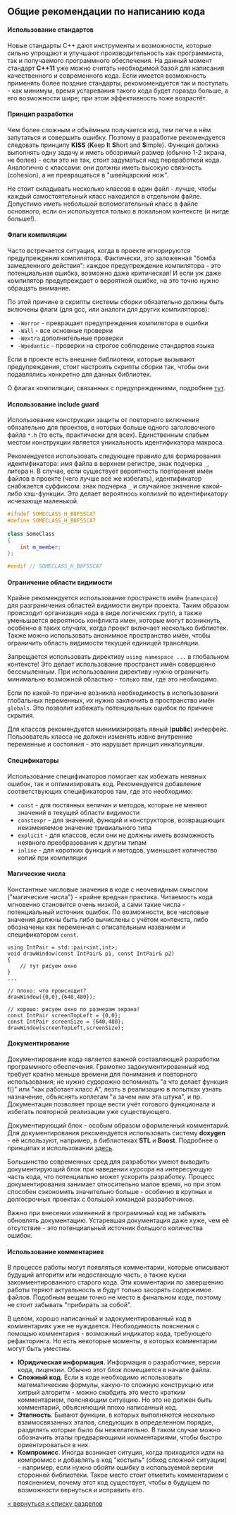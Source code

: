 ## Общие рекомендации по написанию кода
#### Использование стандартов
Новые стандарты C++ дают инструменты и возможности, которые сильно упрощают и улучшают производительность как программиста, так и получаемого программного обеспечения. На данный момент стандарт **C++11** уже можно считать необходимой базой для написания качественного и современного кода. Если имеется возможность применять более поздние стандарты, рекомомендуется так и поступать - как минимум, время устаревания такого кода будет гораздо больше, а его возможности шире; при этом эффективность тоже возрастёт.

#### Принцип разработки
Чем более сложным и объёмным получается код, тем легче в нём запутаться и совершить ошибку. Поэтому в разработке рекомендуется следовать принципу **KISS** (**K**eep **I**t **S**hort and **S**imple). 
Функция должна выполнять одну задачу и иметь обозримый размер (обычно 1-2 экрана, не более) - если это не так, стоит задуматься над переработкой кода. Аналогично с классами: они должны иметь высокую связность (cohesion), а не превращаться в "швейцарский нож".

Не стоит складывать несколько классов в один файл - лучше, чтобы каждый самостоятельный класс находился в отдельном файле. Допустимо иметь небольшой вспомогательный класс в файле основного, если он используется только в локальном контексте (и нигде больше!).

#### Флаги компиляции
Часто встречается ситуация, когда в проекте игнорируются предупреждения компилятора. Фактически, это заложенная "бомба замедленного действия": каждое предупреждение компилятора - это потенциальная ошибка, возможно даже критическая! И если уж даже компилятор предупреждает о вероятной ошибке, на это точно нужно обращать внимание. 

По этой причине в скрипты системы сборки обязательно должны быть включены флаги (для gcc, или аналоги для других компиляторов):
- ```-Werror``` - превращает предупреждения компилятора в ошибки
- ```-Wall``` - все основные проверки
- ```-Wextra``` дополнительные проверки
- ```-Wpedantic``` - проверки на строгое соблюдение стандартов языка

Если в проекте есть внешние библиотеки, которые вызывают предупреждения, стоит настроить скрипты сборки так, чтобы они подавлялись конкретно для данных библиотек.

О флагах компиляции, связанных с предупреждениями, подробнее [тут](https://gcc.gnu.org/onlinedocs/gcc/Warning-Options.html).

#### Использование include guard
Использование конструкции защиты от повторного включения обязательно для проектов, в которых больше одного заголовочного файла ```*.h``` (то есть, практически для всех). Единственным слабым местом конструкции является уникальность идентификатора макроса. 

Рекомендуется использовать следующее правило для формарования идентификатора: имя файла в верхнем регистре, знак подчерка ```_```, литера ```H```. В случае, если существует вероятность повторения имён файлов в проекте (чего лучше всё же избегать), идентификатор снабжается суффиксом: знак подчерка ```_``` и случайное значение какой-либо хэш-функции. Это делает вероятнось коллизий по идентификатору исчезающе маленькой.
```c++
#ifndef SOMECLASS_H_B8F55CA7
#define SOMECLASS_H_B8F55CA7
 
class SomeClass
{
    int m_member;
};

#endif // SOMECLASS_H_B8F55CA7
```
#### Ограничение области видимости
Крайне рекомендуется использование пространств имён (```namespace```) для разграничения областей видимости внутри проекта. Таким образом происходит организация кода в виде логических групп, а также уменьшается вероятнось конфликта имен, которые могут возникнуть, особенно в таких случаях, когда проект включает несколько библиотек. Также можно использовать анонимное пространство имён, чтобы ограничить область видимости текущей единицей трансляции.

Запрещается использовать директиву ```using namespace ...``` в глобальном контексте! Это делает использование пространст имён совершенно бессмыленным. При использовании директиву нужно ограничить минимально возможной областью - только там, где это необходимо.

Если по какой-то причине возникла необходимость в использовании глобальных переменных, их нужно заключить в пространство имён ```globals```. Это позволит избежать потенциальных ошибок по причине скрытия.

Для классов рекомендуется минимизировать явный (**public**) интерфейс. Пользователь класса не должен изменять извне внутренние переменные и состояния - это нарушает принцип инкапсуляции.

#### Спецификаторы
Использование спецификаторов помогает как избежать неявных ошибок, так и оптимизировать код. Рекомендуется добавление соответствующих спецификаторов там, где это необходимо:
- ```const``` - для постянных величин и методов, которые не меняют значений в текущей области видимости
- ```constexpr``` - для значений, функций и конструкторов, возвращающих неизменяемое значение тривиального типа
- ```explicit``` - для классов, если они не должны иметь возможность неявного преобразования к другим типам
- ```inline``` - для коротких функций и методов, уменьшает количество копий при компиляции

#### Магические числа
Константные числовые значения в коде с неочевидным смыслом ("магические числа") - крайне вредная практика. Читаемость кода мгновенно становится очень низкой, а сами такие числа - потенциальный источник ошибок. По возможности, все числовые значения должны быть либо вычислены с учётом контекста, либо обозначены как переменная с описательным названием и спецификатором ```const```. 
```
using IntPair = std::pair<int,int>;
void drawWindow(const IntPair& p1, const IntPair& p2)
{
    // тут рисуем окно
}
...

// плохо: что происходит?
drawWindow({0,0},{640,480});

// хорошо: рисуем окно по размерам экрана!
const IntPair screenTopLeft = {0,0};
const IntPair screenSize = {640,480};
drawWindow(screenTopLeft,screenSize);
```
#### Документирование
Документирование кода является важной составляющей разработки программного обеспечения. Грамотно задокументированный код требует кратно меньше времени для понимания и повторного использования; не нужно судорожно вспоминать "а что делает функция f()" или "как работает класс A", лезть в реализацию в попытках узнать назначение, объяснять коллегам "а зачем нам эта штука", и пр. Документация позволяет проще вести учёт готового функционала и избегать повторной реализации уже существующего. 

Документирующий блок - особым образом оформленный комментарий. Для документирования рекомендуется использовать систему **doxygen** - её используют, например, в библиотеках **STL** и **Boost**. Подробнее о принципах и использовании [здесь](documenting.md).

Большинство современных сред для разработки умеют выводить документирующий блок при наведении курсора на интересующую часть кода, что потенциально может ускорить разработку. Процесс документирования занимает относительно малое время, но при этом способен сэкономить значительно больше - особенно в крупных и долгосрочных проектах с большой командой разработчиков.

Важно при внесении изменений в программный код не забывать обновлять документацию. Устаревшая документация даже хуже, чем её отсутствие - это потенциальный источник большого количества ошибок.

#### Использование комментариев
В процессе работы могут появляться комментарии, которые описывают будущий алгоритм или недостающую часть, а также куски закомментированного старого кода. Эти комментарии по завершению работы теряют актуальность и будут только засорять содержимое файлов. Подобным вещам точно не место в финальном коде, поэтому не стоит забывать "прибирать за собой".

В целом, хорошо написанный и задокументированный код в комментариях уже не нуждается. Необходимость пояснения с помощью комментария - возможный индикатор кода, требующего рефакторинга. Но есть некоторые моменты, в которых комментарии могут быть уместны.
- **Юридическая информация.** Информация о разработчике, версии кода, лицензии. Обычно этот блок помещается в начале файла.
- **Сложный код**. Если в коде необходимо использовать математические формулы, какую-то сложную конструкцию или хитрый алгоритм - можно снабдить это место кратким комментарием, поясняющим ситуацию. Но это не должен быть комментарий, объясняющий плохо написанный код.
- **Этапность**. Бывают функции, в которых выполняются несколько взаимосвязанных этапов, следующих в определенном порядке, разделять которые было бы нежелательно. В таком случае можно обозначить этапы предваряющими комментариями, чтобы быстро ориентироваться в них.
- **Компромисс**. Иногда возникает ситуция, когда приходится идти на компромисс и добавлять в код "костыль" (обход сложной ситуации) - например, если нужно обойти ошибку в используемой версии сторонней библиотеки. Такое место стоит отметить комментарием с пояснением, почему этот код существует, чтобы в будущем по возможности вернуться и исправить его.

[< вернуться к списку разделов](README.md#Разделы)
